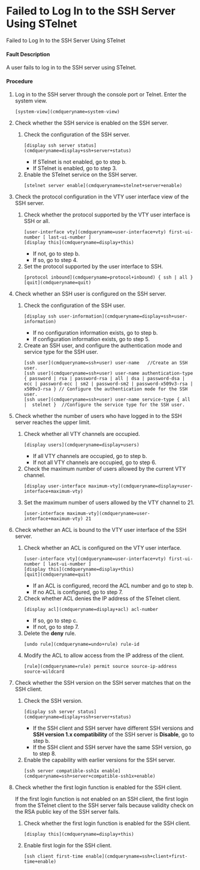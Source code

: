 Failed to Log In to the SSH Server Using STelnet
================================================

Failed to Log In to the SSH Server Using STelnet

#### Fault Description

A user fails to log in to the SSH server using STelnet.


#### Procedure

1. Log in to the SSH server through the console port or Telnet. Enter the system view.
   
   
   ```
   [system-view](cmdqueryname=system-view)
   ```
2. Check whether the SSH service is enabled on the SSH server.
   
   
   1. Check the configuration of the SSH server.
      ```
      [display ssh server status](cmdqueryname=display+ssh+server+status)
      ```
      * If STelnet is not enabled, go to step b.
      * If STelnet is enabled, go to step 3.
   2. Enable the STelnet service on the SSH server.
      ```
      [stelnet server enable](cmdqueryname=stelnet+server+enable)
      ```
3. Check the protocol configuration in the VTY user interface view of the SSH server.
   
   
   1. Check whether the protocol supported by the VTY user interface is SSH or all.
      ```
      [user-interface vty](cmdqueryname=user-interface+vty) first-ui-number [ last-ui-number ]
      [display this](cmdqueryname=display+this)
      ```
      * If not, go to step b.
      * If so, go to step 4.
   2. Set the protocol supported by the user interface to SSH.
      ```
      [protocol inbound](cmdqueryname=protocol+inbound) { ssh | all }
      [quit](cmdqueryname=quit)
      ```
4. Check whether an SSH user is configured on the SSH server.
   
   
   1. Check the configuration of the SSH user.
      ```
      [display ssh user-information](cmdqueryname=display+ssh+user-information)
      ```
      * If no configuration information exists, go to step b.
      * If configuration information exists, go to step 5.
   2. Create an SSH user, and configure the authentication mode and service type for the SSH user.
      ```
      [ssh user](cmdqueryname=ssh+user) user-name   //Create an SSH user.
      [ssh user](cmdqueryname=ssh+user) user-name authentication-type { password | rsa | password-rsa | all | dsa | password-dsa | ecc | password-ecc | sm2 | password-sm2 | password-x509v3-rsa | x509v3-rsa } // Configure the authentication mode for the SSH user.
      [ssh user](cmdqueryname=ssh+user) user-name service-type { all |  stelnet }  //Configure the service type for the SSH user.
      ```
5. Check whether the number of users who have logged in to the SSH server reaches the upper limit.
   
   
   1. Check whether all VTY channels are occupied.
      ```
      [display users](cmdqueryname=display+users)
      ```
      * If all VTY channels are occupied, go to step b.
      * If not all VTY channels are occupied, go to step 6.
   2. Check the maximum number of users allowed by the current VTY channel.
      ```
      [display user-interface maximum-vty](cmdqueryname=display+user-interface+maximum-vty)
      ```
   3. Set the maximum number of users allowed by the VTY channel to 21.
      ```
      [user-interface maximum-vty](cmdqueryname=user-interface+maximum-vty) 21
      ```
6. Check whether an ACL is bound to the VTY user interface of the SSH server.
   
   
   1. Check whether an ACL is configured on the VTY user interface.
      ```
      [user-interface vty](cmdqueryname=user-interface+vty) first-ui-number [ last-ui-number ]
      [display this](cmdqueryname=display+this)
      [quit](cmdqueryname=quit)
      ```
      * If an ACL is configured, record the ACL number and go to step b.
      * If no ACL is configured, go to step 7.
   2. Check whether ACL denies the IP address of the STelnet client.
      ```
      [display acl](cmdqueryname=display+acl) acl-number
      ```
      * If so, go to step c.
      * If not, go to step 7.
   3. Delete the **deny** rule.
      ```
      [undo rule](cmdqueryname=undo+rule) rule-id
      ```
   4. Modify the ACL to allow access from the IP address of the client.
      ```
      [rule](cmdqueryname=rule) permit source source-ip-address source-wildcard
      ```
7. Check whether the SSH version on the SSH server matches that on the SSH client.
   
   
   1. Check the SSH version.
      ```
      [display ssh server status](cmdqueryname=display+ssh+server+status)
      ```
      * If the SSH client and SSH server have different SSH versions and **SSH version 1.x compatibility** of the SSH server is **Disable**, go to step b.
      * If the SSH client and SSH server have the same SSH version, go to step 8.
   2. Enable the capability with earlier versions for the SSH server.
      ```
      [ssh server compatible-ssh1x enable](cmdqueryname=ssh+server+compatible-ssh1x+enable)
      ```
8. Check whether the first login function is enabled for the SSH client.
   
   
   
   If the first login function is not enabled on an SSH client, the first login from the STelnet client to the SSH server fails because validity check on the RSA public key of the SSH server fails.
   
   
   
   1. Check whether the first login function is enabled for the SSH client.
      ```
      [display this](cmdqueryname=display+this)
      ```
   2. Enable first login for the SSH client.
      ```
      [ssh client first-time enable](cmdqueryname=ssh+client+first-time+enable)
      ```